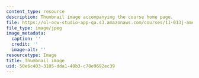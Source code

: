 ```yaml
---
content_type: resource
description: Thumbnail image accompanying the course home page.
file: https://ol-ocw-studio-app-qa.s3.amazonaws.com/courses/11-013j-american-urban-history-i-spring-2010/50e6c4033105dda140b3c70e9692ec39_11-013js05-th.jpg
file_type: image/jpeg
image_metadata:
  caption: ''
  credit: ''
  image-alt: ''
resourcetype: Image
title: Thumbnail image
uid: 50e6c403-3105-dda1-40b3-c70e9692ec39
---
```

